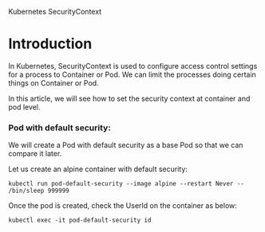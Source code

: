 Kubernetes SecurityContext

# Introduction
In Kubernetes, SecurityContext is used to configure access control settings for a process to Container or Pod. We can limit the processes doing certain things on Container or Pod.

In this article, we will see how to set the security context at container and pod level.

### Pod with default security:
We will create a Pod with default security as a base Pod so that we can  compare it later.

Let us create an alpine container with default security:
```
kubectl run pod-default-security --image alpine --restart Never -- /bin/sleep 999999
```
Once the pod is created, check the UserId on the container as below:
```
kubectl exec -it pod-default-security id
```
